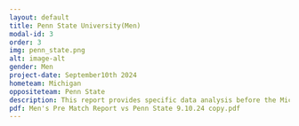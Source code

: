 ```yaml
---
layout: default
title: Penn State University(Men)
modal-id: 3
order: 3
img: penn_state.png
alt: image-alt
gender: Men
project-date: September10th 2024
hometeam: Michigan
oppositeteam: Penn State 
description: This report provides specific data analysis before the Michigan men soccer team and Penn State men soccer team.
pdf: Men's Pre Match Report vs Penn State 9.10.24 copy.pdf
---
```

